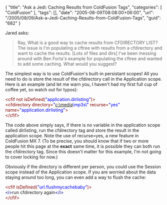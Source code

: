{
	"title": "Ask a Jedi: Caching Results from ColdFusion Tags",
	"categories": [
		"ColdFusion"
	],
	"tags": [],
	"date": "2005-08-09T08:08:00+06:00",
	"url": "/2005/08/09/Ask-a-Jedi-Caching-Results-from-ColdFusion-Tags",
	"guid": "682"
}

Jared asks:

<blockquote>
Ray, What is a good way to cache results from CFDIRECTORY LIST? The issue is I'm populating a cftree with results from a cfdirectory and want to cache the results. [Lots of files and dirs] I've been messing around with Ben Forta's example for populating the cftree and wanted to add some caching. What would you suggest?
</blockquote>

The simplest way is to use ColdFusion's built-in persistant scopes! All you need to do is store the result of the cfdirectory call in the Application scope. Here is an example (and let me warn you, I haven't had my first full cup of coffee yet, so watch out for typos):

<div class="code"><FONT COLOR=MAROON>&lt;cfif not isDefined(<FONT COLOR=BLUE>"application.dirlisting"</FONT>)&gt;</FONT><br>
  <FONT COLOR=MAROON>&lt;cfdirectory directory=<FONT COLOR=BLUE>"<A TARGET="_blank" HREF="c:\media">c:\media</A>\mp3s\"</FONT> recurse=<FONT COLOR=BLUE>"yes"</FONT> name=<FONT COLOR=BLUE>"application.dirlisting"</FONT>&gt;</FONT><br>
<FONT COLOR=MAROON>&lt;/cfif&gt;</FONT></div>

The code above simply says, if there is no variable in the application scope called dirlisting, run the cfdirectory tag and store the result in the application scope. Note the use of recurse=yes, a new feature in ColdFusion MX 7. (To be precise, you should know that if two or more people hit this page at the <b>exact</b> same time, it is possible they can both run the cfdirectory tag. Since this doesn't matter for this example, I'm not going to cover locking for now.)

Obviously if the directory is different per person, you could use the Session scope instead of the Application scope. If you are worried about the data staying around too long, you can even add a way to flush the cache:

<div class="code"><FONT COLOR=MAROON>&lt;cfif isDefined(<FONT COLOR=BLUE>"url.flushmycachebaby"</FONT>)&gt;</FONT><br>
  <FONT COLOR=NAVY>&lt;i&gt;</FONT>run cfdirectory again<FONT COLOR=NAVY>&lt;/i&gt;</FONT><br>
<FONT COLOR=MAROON>&lt;/cfif&gt;</FONT></div>